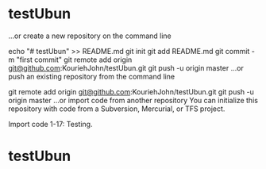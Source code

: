 # testUbun

…or create a new repository on the command line

echo "# testUbun" >> README.md
git init
git add README.md
git commit -m "first commit"
git remote add origin git@github.com:KouriehJohn/testUbun.git
git push -u origin master
…or push an existing repository from the command line

git remote add origin git@github.com:KouriehJohn/testUbun.git
git push -u origin master
…or import code from another repository
You can initialize this repository with code from a Subversion, Mercurial, or TFS project.

Import code
1-17: Testing.


# testUbun
